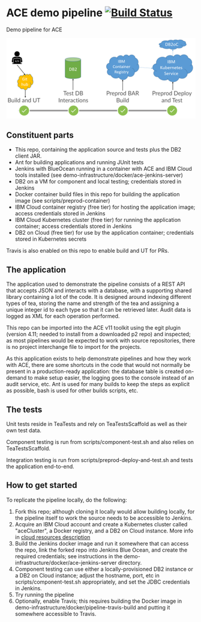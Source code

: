 # ACE demo pipeline [![Build Status](https://travis.ibm.com/TDOLBY/ace-pipeline-demo-21-02.svg?token=xVXapEHRzgxy81sq3YrV&branch=master)](https://travis.ibm.com/TDOLBY/ace-pipeline-demo-21-02)

Demo pipeline for ACE 


![Pipeline overview](demo-slide-picture.png)

## Constituent parts

- This repo, containing the application source and tests plus the DB2 client JAR.
- Ant for building applications and running JUnit tests
- Jenkins with BlueOcean running in a container with ACE and IBM Cloud tools installed (see demo-infrastructure/docker/ace-jenkins-server)
- DB2 on a VM for component and local testing; credentials stored in Jenkins
- Docker container build files in this repo for building the application image (see scripts/preprod-container)
- IBM Cloud container registry (free tier) for hosting the application image; access credentials stored in Jenkins
- IBM Cloud Kubernetes cluster (free tier) for running the application container; access credentials stored in Jenkins
- DB2 on Cloud (free tier) for use by the application container; credentials stored in Kubernetes secrets

 Travis is also enabled on this repo to enable build and UT for PRs.

## The application

The application used to demonstrate the pipeline consists of a REST API that accepts JSON and interacts with a database, with a supporting shared library containing a lot of the code. It is designed around indexing different types of tea, storing the name and strength of the tea and assigning a unique integer id to each type so that it can be retrieved later. Audit data is logged as XML for each operation performed.

This repo can be imported into the ACE v11 toolkit using the egit plugin (version 4.11; needed to install from a downloaded p2 repo) and inspected; as most pipelines would be expected to work with source repositories, there is no project interchange file to import for the projects.

As this application exists to help demonstrate pipelines and how they work with ACE, there are some shortcuts in the code that would not normally be present in a production-ready application: the database table is created on-demand to make setup easier, the logging goes to the console instead of an audit service, etc. Ant is used for many builds to keep the steps as explicit as possible, bash is used for other builds scripts, etc.

## The tests

Unit tests reside in TeaTests and rely on TeaTestsScaffold as well as their own test data.

Component testing is run from scripts/component-test.sh and also relies on TeaTestsScaffold.

Integration testing is run from scripts/preprod-deploy-and-test.sh and tests the application end-to-end.

## How to get started

To replicate the pipeline locally, do the following:

1) Fork this repo; although cloning it locally would allow building locally, for the pipeline itself to work the source needs to be accessible to Jenkins.
2) Acquire an IBM Cloud account and create a Kubernetes cluster called "aceCluster", a Docker registry, and a DB2 on Cloud instance. More info in [cloud resources description](cloud-resources.md)
3) Build the Jenkins docker image and run it somewhere that can access the repo, link the forked repo into Jenkins Blue Ocean, and create the required credentials; see instructions in the demo-infrastructure/docker/ace-jenkins-server directory. 
4) Component testing can use either a locally-provisioned DB2 instance or a DB2 on Cloud instance; adjust the hostname, port, etc in scripts/component-test.sh appropriately, and set the JDBC credentials in Jenkins.
5) Try running the pipeline
6) Optionally, enable Travis; this requires building the Docker image in demo-infrastructure/docker/pipeline-travis-build and putting it somewhere accessible to Travis.

